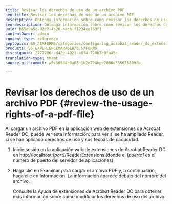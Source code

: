 ```yaml
---
title: Revisar los derechos de uso de un archivo PDF
seo-title: Revisar los derechos de uso de un archivo PDF
description: Obtenga información sobre cómo revisar los derechos de uso de un archivo PDF.
seo-description: Obtenga información sobre cómo revisar los derechos de uso de un archivo PDF.
uuid: b55e945c-03e2-4b26-aacb-f1234ce163f1
contentOwner: admin
content-type: reference
geptopics: SG_AEMFORMS/categories/configuring_acrobat_reader_dc_extensions
products: SG_EXPERIENCEMANAGER/6.5/FORMS
discoiquuid: 2777706c-d42b-4921-a8f4-720b7c0fa45e
translation-type: tm+mt
source-git-commit: a3c303d4e3a85e1b2e794bec2006c335056309fb

---
```



# Revisar los derechos de uso de un archivo PDF {#review-the-usage-rights-of-a-pdf-file}

Al cargar un archivo PDF en la aplicación web de extensiones de Acrobat Reader DC, puede ver esta información: para ver si se ha ampliado Reader, si se han aplicado derechos de uso y sus fechas de caducidad.

1. Inicie sesión en la aplicación web de extensiones de Acrobat Reader DC en http://localhost:*[port]*/ReaderExtensions (donde el *[puerto]* es el número de puerto del servidor de aplicaciones).
1. Haga clic en Examinar para cargar el archivo PDF y, a continuación, haga clic en Información. La información aparece debajo del nombre del archivo.

   Consulte la Ayuda de extensiones de Acrobat Reader DC para obtener más información sobre cómo modificar los derechos de uso del archivo.

